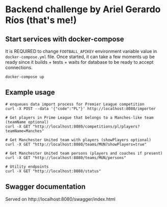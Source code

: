 # Backend challenge by Ariel Gerardo Ríos (that's me!)

## Start services with docker-compose
It is REQUIRED to change `FOOTBALL_APIKEY` environment variable value in
`docker-compose.yml` file. Once started, it can take a few moments up be ready
since it builds + tests + waits for database to be ready to accept connections.

```
docker-compose up
```

## Example usage
```
# enqueues data import process for Premier League competition
curl -X POST --data '{"code":"PL"}' http://localhost:8080/importer

# Get players in Prime League that belongs to a Manches-like team (teamName optional)
curl -X GET "http://localhost:8080/competitions/pl/players?teamName=Manches"

# Get Manchester United team with players (showPlayers optional)
curl -X GET "http://localhost:8080/teams/MUN?showPlayers=true"

# Get Manchester United team persons (players and coaches if present)
curl -X GET "http://localhost:8080/teams/MUN/persons"

# Utility endpoints
curl -X GET "http://localhost:8080/status"
```

## Swagger documentation
Served on http://localhost:8080/swagger/index.html
